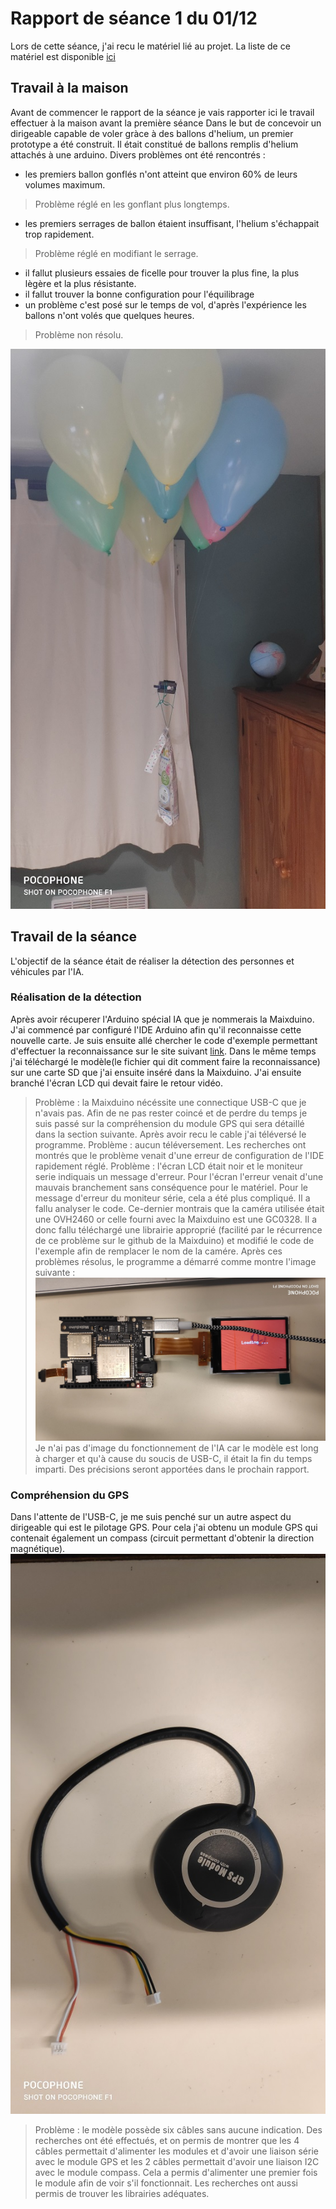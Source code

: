# Rapport de séance 1 du 01/12
Lors de cette séance, j'ai recu le matériel lié au projet.
La liste de ce matériel est disponible [ici](../../liste_materiels.md)

## Travail à la maison
Avant de commencer le rapport de la séance je vais rapporter ici le travail effectuer à la maison avant la première séance
Dans le but de concevoir un dirigeable capable de voler gràce à des ballons d'helium, un premier prototype a été construit.
Il était constitué de ballons remplis d'helium attachés à une arduino. Divers problèmes ont été rencontrés :
- les premiers ballon gonflés n'ont atteint que environ 60% de leurs volumes maximum.
> Problème réglé en les gonflant plus longtemps.
- les premiers serrages de ballon étaient insuffisant, l'helium s'échappait trop rapidement.
> Problème réglé en modifiant le serrage.
- il fallut plusieurs essaies de ficelle pour trouver la plus fine, la plus lègère et la plus résistante.
- il fallut trouver la bonne configuration pour l'équilibrage
- un problème c'est posé sur le temps de vol, d'après l'expérience les ballons n'ont volés que quelques heures.
> Problème non résolu.

![Protyte de dirigeable](Images/IMG_20211128_194352.jpg "Protyte de dirigeable")

## Travail de la séance

L'objectif de la séance était de réaliser la détection des personnes et véhicules par l'IA.

### Réalisation de la détection

Après avoir récuperer l'Arduino spécial IA que je nommerais la Maixduino. J'ai commencé par configuré l'IDE Arduino
afin qu'il reconnaisse cette nouvelle carte. Je suis ensuite allé chercher le code d'exemple permettant d'effectuer la reconnaissance
sur le site suivant [link](https://github.com/sipeed/Maixduino/tree/master/libraries/Maix_KPU/examples/mobilenet_v1).
Dans le même temps j'ai téléchargé le modèle(le fichier qui dit comment faire la reconnaissance) sur une carte SD que j'ai ensuite
inséré dans la Maixduino. J'ai ensuite branché l'écran LCD qui devait faire le retour vidéo.
> Problème : la Maixduino nécéssite une connectique USB-C que je n'avais pas.
Afin de ne pas rester coincé et de perdre du temps je suis passé sur la compréhension du module GPS qui sera détaillé
dans la section suivante.
Après avoir recu le cable j'ai téléversé le programme.
> Problème : aucun téléversement.
Les recherches ont montrés que le problème venait d'une erreur de configuration de l'IDE rapidement réglé.
> Problème : l'écran LCD était noir et le moniteur serie indiquais un message d'erreur.
Pour l'écran l'erreur venait d'une mauvais branchement sans conséquence pour le matériel. Pour le message d'erreur du moniteur série,
cela a été plus compliqué. Il a fallu analyser le code. Ce-dernier montrais que la caméra utilisée était une OVH2460 or celle 
fourni avec la Maixduino est une GC0328. Il a donc fallu téléchargé une librairie approprié (facilité par le récurrence
de ce problème sur le github de la Maixduino) et modifié le code de l'exemple afin de remplacer le nom de la camére.
Après ces problèmes résolus, le programme a démarré comme montre l'image suivante :
![Maixduino](Images/IMG_20211201_125113_1.jpg "Maixduino")
Je n'ai pas d'image du fonctionnement de l'IA car le modèle est long à charger et qu'à cause du soucis de USB-C, il était
la fin du temps imparti. Des précisions seront apportées dans le prochain rapport.

### Compréhension du GPS

Dans l'attente de l'USB-C, je me suis penché sur un autre aspect du dirigeable qui est le pilotage GPS. Pour cela j'ai
obtenu un module GPS qui contenait également un compass (circuit permettant d'obtenir la direction magnétique).
![GPS/Compass](Images/IMG_20211201_124141.jpg "GPS/Compass")
> Problème : le modèle possède six câbles sans aucune indication.
Des recherches ont été effectués, et on permis de montrer que les 4 câbles permettait d'alimenter les modules et d'avoir
une liaison série avec le module GPS et les 2 câbles permettait d'avoir une liaison I2C avec le module compass.
Cela a permis d'alimenter une premier fois le module afin de voir s'il fonctionnait. Les recherches ont aussi permis
de trouver les librairies adéquates.